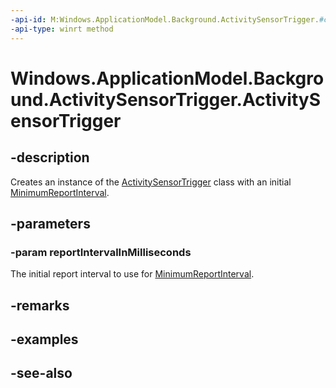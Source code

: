 ----api-id: M:Windows.ApplicationModel.Background.ActivitySensorTrigger.#ctor(System.UInt32)
-api-type: winrt method
---<!-- Method syntaxpublic ActivitySensorTrigger(System.UInt32 reportIntervalInMilliseconds)--># Windows.ApplicationModel.Background.ActivitySensorTrigger.ActivitySensorTrigger## -descriptionCreates an instance of the [ActivitySensorTrigger](activitysensortrigger.md) class with an initial [MinimumReportInterval](activitysensortrigger_minimumreportinterval.md).## -parameters### -param reportIntervalInMillisecondsThe initial report interval to use for [MinimumReportInterval](activitysensortrigger_minimumreportinterval.md).## -remarks## -examples## -see-also